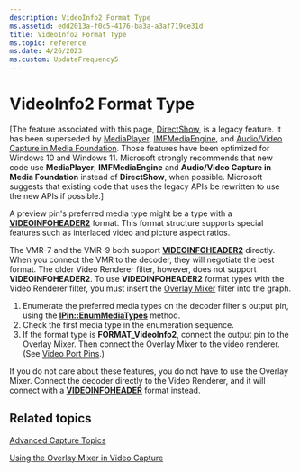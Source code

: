 ```yaml
---
description: VideoInfo2 Format Type
ms.assetid: edd2013a-f0c5-4176-ba3a-a3af719ce31d
title: VideoInfo2 Format Type
ms.topic: reference
ms.date: 4/26/2023
ms.custom: UpdateFrequency5
---
```


# VideoInfo2 Format Type

\[The feature associated with this page, [DirectShow](/windows/win32/directshow/directshow), is a legacy feature. It has been superseded by [MediaPlayer](/uwp/api/Windows.Media.Playback.MediaPlayer), [IMFMediaEngine](/windows/win32/api/mfmediaengine/nn-mfmediaengine-imfmediaengine), and [Audio/Video Capture in Media Foundation](/windows/win32/medfound/audio-video-capture-in-media-foundation). Those features have been optimized for Windows 10 and Windows 11. Microsoft strongly recommends that new code use **MediaPlayer**, **IMFMediaEngine** and **Audio/Video Capture in Media Foundation** instead of **DirectShow**, when possible. Microsoft suggests that existing code that uses the legacy APIs be rewritten to use the new APIs if possible.\]

A preview pin's preferred media type might be a type with a [**VIDEOINFOHEADER2**](/previous-versions/windows/desktop/api/dvdmedia/ns-dvdmedia-videoinfoheader2) format. This format structure supports special features such as interlaced video and picture aspect ratios.

The VMR-7 and the VMR-9 both support [**VIDEOINFOHEADER2**](/previous-versions/windows/desktop/api/dvdmedia/ns-dvdmedia-videoinfoheader2) directly. When you connect the VMR to the decoder, they will negotiate the best format. The older Video Renderer filter, however, does not support **VIDEOINFOHEADER2**. To use **VIDEOINFOHEADER2** format types with the Video Renderer filter, you must insert the [Overlay Mixer](overlay-mixer-filter.md) filter into the graph.

1.  Enumerate the preferred media types on the decoder filter's output pin, using the [**IPin::EnumMediaTypes**](/windows/desktop/api/Strmif/nf-strmif-ipin-enummediatypes) method.
2.  Check the first media type in the enumeration sequence.
3.  If the format type is **FORMAT\_VideoInfo2**, connect the output pin to the Overlay Mixer. Then connect the Overlay Mixer to the video renderer. (See [Video Port Pins](video-port-pins.md).)

If you do not care about these features, you do not have to use the Overlay Mixer. Connect the decoder directly to the Video Renderer, and it will connect with a [**VIDEOINFOHEADER**](/previous-versions/windows/desktop/api/amvideo/ns-amvideo-videoinfoheader) format instead.

## Related topics

<dl> <dt>

[Advanced Capture Topics](advanced-capture-topics.md)
</dt> <dt>

[Using the Overlay Mixer in Video Capture](using-the-overlay-mixer-in-video-capture.md)
</dt> </dl>

 

 



